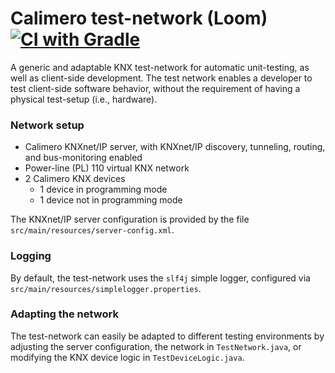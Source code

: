 Calimero test-network (Loom) [![CI with Gradle](https://github.com/calimero-project/calimero-testnetwork/actions/workflows/gradle.yml/badge.svg?branch=feat/loom)](https://github.com/calimero-project/calimero-testnetwork/actions/workflows/gradle.yml)
=====================

A generic and adaptable KNX test-network for automatic unit-testing, as well as client-side development. The test network enables a developer to test client-side software behavior, without the requirement of having a physical test-setup (i.e., hardware).

### Network setup

* Calimero KNXnet/IP server, with KNXnet/IP discovery, tunneling, routing, and bus-monitoring enabled
* Power-line (PL) 110 virtual KNX network
* 2 Calimero KNX devices
	* 1 device in programming mode
	* 1 device not in programming mode

The KNXnet/IP server configuration is provided by the file `src/main/resources/server-config.xml`.

### Logging

By default, the test-network uses the `slf4j` simple logger, configured via `src/main/resources/simplelogger.properties`.

### Adapting the network

The test-network can easily be adapted to different testing environments by adjusting the server configuration, the network in `TestNetwork.java`, or modifying the KNX device logic in `TestDeviceLogic.java`.
